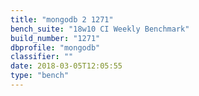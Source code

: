 ```yaml
---
title: "mongodb 2 1271"
bench_suite: "18w10 CI Weekly Benchmark"
build_number: "1271"
dbprofile: "mongodb"
classifier: ""
date: 2018-03-05T12:05:55
type: "bench"
---
```

